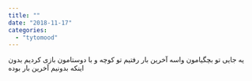 ```yaml
---
title: ""
date: "2018-11-17"
categories: 
  - "tytomood"
---
```


‏یه جایی تو بچگیامون واسه آخرین بار رفتیم تو کوچه و با دوستامون بازی کردیم بدون اینکه بدونیم آخرین بار بوده
